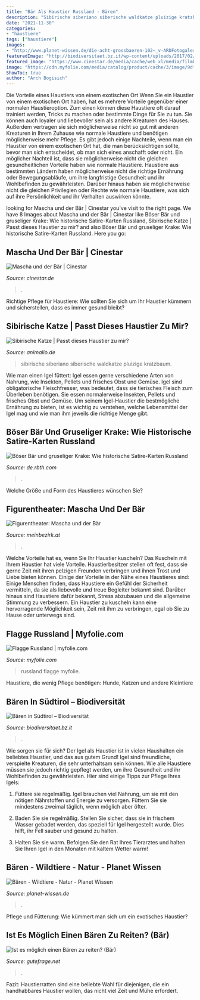 ```yaml
---
title: "Bär Als Haustier Russland - Bären"
description: "Sibirische siberiano siberische waldkatze pluizige kratzbaum"
date: "2021-11-30"
categories:
- "haustiere"
tags: ["haustiere"]
images:
- "http://www.planet-wissen.de/die-acht-grossbaeren-102~_v-ARDFotogalerie.jpg"
featuredImage: "http://biodiversitaet.bz.it/wp-content/uploads/2017/02/Bär-Verbreitung-1024x948.jpg"
featured_image: "https://www.cinestar.de/media/cache/web_xl/media/filmbilder/m/mascha-und-der-baer/mascha-und-der-baer_sl-e1a593e0-041c-4c4b-a2b7-e4d6c5e39246.jpg"
image: "https://cdn.myfolie.com/media/catalog/product/cache/3/image/9df78eab33525d08d6e5fb8d27136e95/f/l/flagge_russland_vorschau_1.png"
ShowToc: true
author: "Arch Bogisich"
---
```



Die Vorteile eines Haustiers von einem exotischen Ort
Wenn Sie ein Haustier von einem exotischen Ort haben, hat es mehrere Vorteile gegenüber einer normalen Haustieroption. Zum einen können diese Haustiere oft darauf trainiert werden, Tricks zu machen oder bestimmte Dinge für Sie zu tun. Sie können auch loyaler und liebevoller sein als andere Kreaturen des Hauses. Außerdem vertragen sie sich möglicherweise nicht so gut mit anderen Kreaturen in Ihrem Zuhause wie normale Haustiere und benötigen möglicherweise mehr Pflege. Es gibt jedoch einige Nachteile, wenn man ein Haustier von einem exotischen Ort hat, die man berücksichtigen sollte, bevor man sich entscheidet, ob man sich eines anschafft oder nicht.
Ein möglicher Nachteil ist, dass sie möglicherweise nicht die gleichen gesundheitlichen Vorteile haben wie normale Haustiere. Haustiere aus bestimmten Ländern haben möglicherweise nicht die richtige Ernährung oder Bewegungsabläufe, um ihre langfristige Gesundheit und ihr Wohlbefinden zu gewährleisten. Darüber hinaus haben sie möglicherweise nicht die gleichen Privilegien oder Rechte wie normale Haustiere, was sich auf ihre Persönlichkeit und ihr Verhalten auswirken könnte.

	

		
looking for Mascha und der Bär | Cinestar you've visit to the right page. We have 8 Images about Mascha und der Bär | Cinestar like Böser Bär und gruseliger Krake: Wie historische Satire-Karten Russland, Sibirische Katze | Passt dieses Haustier zu mir? and also Böser Bär und gruseliger Krake: Wie historische Satire-Karten Russland. Here you go:
		
    
## Mascha Und Der Bär | Cinestar

<img loading=lazy src="https://www.cinestar.de/media/cache/web_xl/media/filmbilder/m/mascha-und-der-baer/mascha-und-der-baer_sl-e1a593e0-041c-4c4b-a2b7-e4d6c5e39246.jpg" onerror="this.onerror=null;this.src='https://tse3.mm.bing.net/th?id=OIP.RCIbUjc8H5X2YjMIsxSLwgHaEK&amp;pid=15.1';" alt="Mascha und der Bär | Cinestar">

_Source: cinestar.de_

>. 

	

Richtige Pflege für Haustiere: Wie sollten Sie sich um Ihr Haustier kümmern und sicherstellen, dass es immer gesund bleibt?

    
## Sibirische Katze | Passt Dieses Haustier Zu Mir?

<img loading=lazy src="https://www.animalio.de/wp-content/uploads/2020/08/Sibirische-Katze-im-Freien.jpeg" onerror="this.onerror=null;this.src='https://tse1.mm.bing.net/th?id=OIP.Bh7--4mKuImBKnu3vRf-RAHaE8&amp;pid=15.1';" alt="Sibirische Katze | Passt dieses Haustier zu mir?">

_Source: animalio.de_

>sibirische siberiano siberische waldkatze pluizige kratzbaum. 

	

Wie man einen Igel füttert: Igel essen gerne verschiedene Arten von Nahrung, wie Insekten, Pellets und frisches Obst und Gemüse.
Igel sind obligatorische Fleischfresser, was bedeutet, dass sie tierisches Fleisch zum Überleben benötigen. Sie essen normalerweise Insekten, Pellets und frisches Obst und Gemüse. Um seinem Igel-Haustier die bestmögliche Ernährung zu bieten, ist es wichtig zu verstehen, welche Lebensmittel der Igel mag und wie man ihm jeweils die richtige Menge gibt.

    
## Böser Bär Und Gruseliger Krake: Wie Historische Satire-Karten Russland

<img loading=lazy src="https://cdni.rbth.com/rbthmedia/images/2018.01/original/5a607a9815e9f9203a771591.jpg" onerror="this.onerror=null;this.src='https://tse3.mm.bing.net/th?id=OIP.RSM1yfz244z_HNGGAhrohgHaFc&amp;pid=15.1';" alt="Böser Bär und gruseliger Krake: Wie historische Satire-Karten Russland">

_Source: de.rbth.com_

>. 

	

Welche Größe und Form des Haustieres wünschen Sie?

    
## Figurentheater: Mascha Und Der Bär

<img loading=lazy src="https://media04.meinbezirk.at/event/2019/08/28/4/408324_XXL.jpg" onerror="this.onerror=null;this.src='https://tse2.mm.bing.net/th?id=OIP.dK3Z2SkI2cZLVn48HvbBiAHaKd&amp;pid=15.1';" alt="Figurentheater: Mascha und der Bär">

_Source: meinbezirk.at_

>. 

	

Welche Vorteile hat es, wenn Sie Ihr Haustier kuscheln?
Das Kuscheln mit Ihrem Haustier hat viele Vorteile. Haustierbesitzer stellen oft fest, dass sie gerne Zeit mit ihren pelzigen Freunden verbringen und ihnen Trost und Liebe bieten können. Einige der Vorteile in der Nähe eines Haustieres sind:
Einige Menschen finden, dass Haustiere ein Gefühl der Sicherheit vermitteln, da sie als liebevolle und treue Begleiter bekannt sind. Darüber hinaus sind Haustiere dafür bekannt, Stress abzubauen und die allgemeine Stimmung zu verbessern. Ein Haustier zu kuscheln kann eine hervorragende Möglichkeit sein, Zeit mit ihm zu verbringen, egal ob Sie zu Hause oder unterwegs sind.

    
## Flagge Russland | Myfolie.com

<img loading=lazy src="https://cdn.myfolie.com/media/catalog/product/cache/3/image/9df78eab33525d08d6e5fb8d27136e95/f/l/flagge_russland_vorschau_1.png" onerror="this.onerror=null;this.src='https://tse3.mm.bing.net/th?id=OIP.V62fCfPsVo4Nc7u-3xFIywHaEU&amp;pid=15.1';" alt="Flagge Russland | myfolie.com">

_Source: myfolie.com_

>russland flagge myfolie. 

	

Haustiere, die wenig Pflege benötigen: Hunde, Katzen und andere Kleintiere

    
## Bären In Südtirol – Biodiversität

<img loading=lazy src="http://biodiversitaet.bz.it/wp-content/uploads/2017/02/Bär-Verbreitung-1024x948.jpg" onerror="this.onerror=null;this.src='https://tse2.mm.bing.net/th?id=OIP.t3M61pP-zW_ehuoWpofdxwHaG2&amp;pid=15.1';" alt="Bären in Südtirol – Biodiversität">

_Source: biodiversitaet.bz.it_

>. 

	

Wie sorgen sie für sich?
Der Igel als Haustier ist in vielen Haushalten ein beliebtes Haustier, und das aus gutem Grund! Igel sind freundliche, verspielte Kreaturen, die sehr unterhaltsam sein können. Wie alle Haustiere müssen sie jedoch richtig gepflegt werden, um ihre Gesundheit und ihr Wohlbefinden zu gewährleisten. Hier sind einige Tipps zur Pflege Ihres Igels:
1) Füttere sie regelmäßig. Igel brauchen viel Nahrung, um sie mit den nötigen Nährstoffen und Energie zu versorgen. Füttern Sie sie mindestens zweimal täglich, wenn möglich aber öfter.

2) Baden Sie sie regelmäßig. Stellen Sie sicher, dass sie in frischem Wasser gebadet werden, das speziell für Igel hergestellt wurde. Dies hilft, ihr Fell sauber und gesund zu halten.

3) Halten Sie sie warm. Befolgen Sie den Rat Ihres Tierarztes und halten Sie Ihren Igel in den Monaten mit kaltem Wetter warm!

    
## Bären - Wildtiere - Natur - Planet Wissen

<img loading=lazy src="http://www.planet-wissen.de/die-acht-grossbaeren-102~_v-ARDFotogalerie.jpg" onerror="this.onerror=null;this.src='https://tse4.mm.bing.net/th?id=OIP.deR12wEav9_ctZpvQ8fJiwHaEK&amp;pid=15.1';" alt="Bären - Wildtiere - Natur - Planet Wissen">

_Source: planet-wissen.de_

>. 

	

Pflege und Fütterung: Wie kümmert man sich um ein exotisches Haustier?

    
## Ist Es Möglich Einen Bären Zu Reiten? (Bär)

<img loading=lazy src="https://images.gutefrage.net/media/fragen-antworten/bilder/325694787/1_big.jpg?v=1571391077000" onerror="this.onerror=null;this.src='https://tse2.mm.bing.net/th?id=OIP.Uql8ay1rirUq3cgp6RSc9gHaEJ&amp;pid=15.1';" alt="Ist es möglich einen Bären zu reiten? (Bär)">

_Source: gutefrage.net_

>. 

	

Fazit: Haustierratten sind eine beliebte Wahl für diejenigen, die ein handhabbares Haustier wollen, das nicht viel Zeit und Mühe erfordert.

